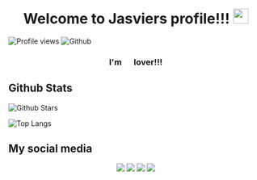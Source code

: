 <!-- Profile based in https://github.com/durgeshsamariya/awesome-github-profile-readme-templates in special Aditya664 and Candida18 -->
<h1 align="center">Welcome to Jasviers profile!!! <img src = "https://raw.githubusercontent.com/MartinHeinz/MartinHeinz/master/wave.gif" width = 30px></h1>

![Profile views](https://visitor-badge.glitch.me/badge?page_id=Jasviers.Jasviers&right_color=green)
![Github](https://img.shields.io/github/followers/Jasviers?label=Follow&style=social)

<h3 align="center"> I'm <img width ='16px' src ='https://raw.githubusercontent.com/rahulbanerjee26/githubAboutMeGenerator/main/icons/python.svg'> lover!!!</h3>

## Github Stats
![Github Stars](https://github-readme-stats.vercel.app/api?username=Jasviers&show_icons=true&locale=en&count_private=true&hide_rank=true&custom_title=My%20GitHub%20Stats&disable_animations=true&theme=tokyonight)

![Top Langs](https://github-readme-stats.vercel.app/api/top-langs?username=Jasviers&show_icons=true&locale=en&layout=compact&theme=tokyonight)

## My social media
<p align="center">
  <a href="mailto:jasviers@gmail.com"><img src="https://img.icons8.com/color/48/000000/gmail-new.png"/></a>
  <a href="https://github.com/Jasviers"><img src="https://img.icons8.com/color/48/000000/github-2.png"/></a>
  <a href="https://www.linkedin.com/in/javier-antonio-rom%C3%A1n-l%C3%B3pez-232bb3109/"><img src="https://img.icons8.com/color/48/000000/linkedin.png"/></a>
  <a href="https://hub.docker.com/u/jasviers"><img src="https://img.icons8.com/color/48/000000/docker.png"/></a>
  
</p>
